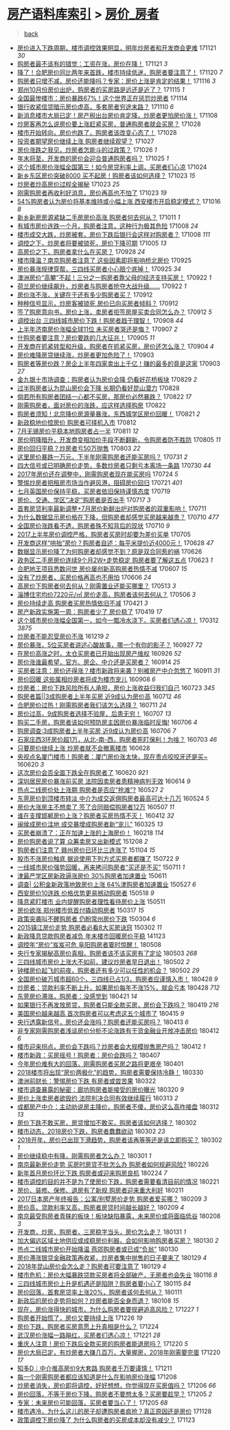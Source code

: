 [房产语料库索引](../../README.md)  > [房价_房者](房价_房者.md)
====
> [back](../README.md)

- [房价进入下跌周期，楼市调控效果明显，明年炒房者和开发商会更难](http://jkwz.applinzi.com/ittc/7038463345429054481.html#%E6%88%BF%E4%BB%B7%E8%BF%9B%E5%85%A5%E4%B8%8B%E8%B7%8C%E5%91%A8%E6%9C%9F%EF%BC%8C%E6%A5%BC%E5%B8%82%E8%B0%83%E6%8E%A7%E6%95%88%E6%9E%9C%E6%98%8E%E6%98%BE%EF%BC%8C%E6%98%8E%E5%B9%B4%E7%82%92%E6%88%BF%E8%80%85%E5%92%8C%E5%BC%80%E5%8F%91%E5%95%86%E4%BC%9A%E6%9B%B4%E9%9A%BE) 171121 *30* 
- [购房者最不该有的错觉：工资在涨，房价在降！](http://jkwz.applinzi.com/ittc/7038478921538995217.html#%E8%B4%AD%E6%88%BF%E8%80%85%E6%9C%80%E4%B8%8D%E8%AF%A5%E6%9C%89%E7%9A%84%E9%94%99%E8%A7%89%EF%BC%9A%E5%B7%A5%E8%B5%84%E5%9C%A8%E6%B6%A8%EF%BC%8C%E6%88%BF%E4%BB%B7%E5%9C%A8%E9%99%8D%EF%BC%81) 171121 *3* 
- [降了！合肥房价同比两年来首跌，楼市持续低迷，购房者要注意了！](http://jkwz.applinzi.com/ittc/7038058950774227985.html#%E9%99%8D%E4%BA%86%EF%BC%81%E5%90%88%E8%82%A5%E6%88%BF%E4%BB%B7%E5%90%8C%E6%AF%94%E4%B8%A4%E5%B9%B4%E6%9D%A5%E9%A6%96%E8%B7%8C%EF%BC%8C%E6%A5%BC%E5%B8%82%E6%8C%81%E7%BB%AD%E4%BD%8E%E8%BF%B7%EF%BC%8C%E8%B4%AD%E6%88%BF%E8%80%85%E8%A6%81%E6%B3%A8%E6%84%8F%E4%BA%86%EF%BC%81) 171120 *7* 
- [购房者只增不减，房价还能降吗？专家：房价上涨是肯定的结果！](http://jkwz.applinzi.com/ittc/7036507805966664720.html#%E8%B4%AD%E6%88%BF%E8%80%85%E5%8F%AA%E5%A2%9E%E4%B8%8D%E5%87%8F%EF%BC%8C%E6%88%BF%E4%BB%B7%E8%BF%98%E8%83%BD%E9%99%8D%E5%90%97%EF%BC%9F%E4%B8%93%E5%AE%B6%EF%BC%9A%E6%88%BF%E4%BB%B7%E4%B8%8A%E6%B6%A8%E6%98%AF%E8%82%AF%E5%AE%9A%E7%9A%84%E7%BB%93%E6%9E%9C%EF%BC%81) 171116 *3* 
- [郑州10月份房价出炉，购房者的买房路是远还是近了？](http://jkwz.applinzi.com/ittc/7036212534053438481.html#%E9%83%91%E5%B7%9E10%E6%9C%88%E4%BB%BD%E6%88%BF%E4%BB%B7%E5%87%BA%E7%82%89%EF%BC%8C%E8%B4%AD%E6%88%BF%E8%80%85%E7%9A%84%E4%B9%B0%E6%88%BF%E8%B7%AF%E6%98%AF%E8%BF%9C%E8%BF%98%E6%98%AF%E8%BF%91%E4%BA%86%EF%BC%9F) 171115 *1* 
- [全国最惨楼市：房价暴跌67%！这个世界正在惩罚炒房者](http://jkwz.applinzi.com/ittc/7035835330220000272.html#%E5%85%A8%E5%9B%BD%E6%9C%80%E6%83%A8%E6%A5%BC%E5%B8%82%EF%BC%9A%E6%88%BF%E4%BB%B7%E6%9A%B4%E8%B7%8C67%25%EF%BC%81%E8%BF%99%E4%B8%AA%E4%B8%96%E7%95%8C%E6%AD%A3%E5%9C%A8%E6%83%A9%E7%BD%9A%E7%82%92%E6%88%BF%E8%80%85) 171114  
- [银行收紧信贷暗示房价虚高，多套房者穷途末路？](http://jkwz.applinzi.com/ittc/7034278004669285393.html#%E9%93%B6%E8%A1%8C%E6%94%B6%E7%B4%A7%E4%BF%A1%E8%B4%B7%E6%9A%97%E7%A4%BA%E6%88%BF%E4%BB%B7%E8%99%9A%E9%AB%98%EF%BC%8C%E5%A4%9A%E5%A5%97%E6%88%BF%E8%80%85%E7%A9%B7%E9%80%94%E6%9C%AB%E8%B7%AF%EF%BC%9F) 171110 *6* 
- [新消息楼市大局已定！房产税出台房价肯定降，炒房者更怕房价涨！](http://jkwz.applinzi.com/ittc/7033511725389841424.html#%E6%96%B0%E6%B6%88%E6%81%AF%E6%A5%BC%E5%B8%82%E5%A4%A7%E5%B1%80%E5%B7%B2%E5%AE%9A%EF%BC%81%E6%88%BF%E4%BA%A7%E7%A8%8E%E5%87%BA%E5%8F%B0%E6%88%BF%E4%BB%B7%E8%82%AF%E5%AE%9A%E9%99%8D%EF%BC%8C%E7%82%92%E6%88%BF%E8%80%85%E6%9B%B4%E6%80%95%E6%88%BF%E4%BB%B7%E6%B6%A8%EF%BC%81) 171108  
- [炒房客再怎么说房价要上涨赶紧买房，普通购房者就会买房？](http://jkwz.applinzi.com/ittc/7029458470816973840.html#%E7%82%92%E6%88%BF%E5%AE%A2%E5%86%8D%E6%80%8E%E4%B9%88%E8%AF%B4%E6%88%BF%E4%BB%B7%E8%A6%81%E4%B8%8A%E6%B6%A8%E8%B5%B6%E7%B4%A7%E4%B9%B0%E6%88%BF%EF%BC%8C%E6%99%AE%E9%80%9A%E8%B4%AD%E6%88%BF%E8%80%85%E5%B0%B1%E4%BC%9A%E4%B9%B0%E6%88%BF%EF%BC%9F) 171028  
- [楼市开始转向，房价也跌了，购房者该改变心态了！](http://jkwz.applinzi.com/ittc/7029429315803022353.html#%E6%A5%BC%E5%B8%82%E5%BC%80%E5%A7%8B%E8%BD%AC%E5%90%91%EF%BC%8C%E6%88%BF%E4%BB%B7%E4%B9%9F%E8%B7%8C%E4%BA%86%EF%BC%8C%E8%B4%AD%E6%88%BF%E8%80%85%E8%AF%A5%E6%94%B9%E5%8F%98%E5%BF%83%E6%80%81%E4%BA%86%EF%BC%81) 171028  
- [投资者期望房价继续上涨 购房者继续观望？](http://jkwz.applinzi.com/ittc/7029048962533819408.html#%E6%8A%95%E8%B5%84%E8%80%85%E6%9C%9F%E6%9C%9B%E6%88%BF%E4%BB%B7%E7%BB%A7%E7%BB%AD%E4%B8%8A%E6%B6%A8+%E8%B4%AD%E6%88%BF%E8%80%85%E7%BB%A7%E7%BB%AD%E8%A7%82%E6%9C%9B%EF%BC%9F) 171027  
- [房价涨跌之我见，炒房者怎能斗的过政策？](http://jkwz.applinzi.com/ittc/7028788084265714704.html#%E6%88%BF%E4%BB%B7%E6%B6%A8%E8%B7%8C%E4%B9%8B%E6%88%91%E8%A7%81%EF%BC%8C%E7%82%92%E6%88%BF%E8%80%85%E6%80%8E%E8%83%BD%E6%96%97%E7%9A%84%E8%BF%87%E6%94%BF%E7%AD%96%EF%BC%9F) 171026 *1* 
- [年末将至，开发商的房价会迎合普通购房者吗？](http://jkwz.applinzi.com/ittc/7028388588000117776.html#%E5%B9%B4%E6%9C%AB%E5%B0%86%E8%87%B3%EF%BC%8C%E5%BC%80%E5%8F%91%E5%95%86%E7%9A%84%E6%88%BF%E4%BB%B7%E4%BC%9A%E8%BF%8E%E5%90%88%E6%99%AE%E9%80%9A%E8%B4%AD%E6%88%BF%E8%80%85%E5%90%97%EF%BC%9F) 171025 *1* 
- [这个城市房价涨幅全国第三！如今房贷利率上调，买房者们心凉](http://jkwz.applinzi.com/ittc/7028065120100549649.html#%E8%BF%99%E4%B8%AA%E5%9F%8E%E5%B8%82%E6%88%BF%E4%BB%B7%E6%B6%A8%E5%B9%85%E5%85%A8%E5%9B%BD%E7%AC%AC%E4%B8%89%EF%BC%81%E5%A6%82%E4%BB%8A%E6%88%BF%E8%B4%B7%E5%88%A9%E7%8E%87%E4%B8%8A%E8%B0%83%EF%BC%8C%E4%B9%B0%E6%88%BF%E8%80%85%E4%BB%AC%E5%BF%83%E5%87%89) 171024  
- [新乡东区房价突破8000 买不起房！购房者该如何选择？](http://jkwz.applinzi.com/ittc/7027651813568939024.html#%E6%96%B0%E4%B9%A1%E4%B8%9C%E5%8C%BA%E6%88%BF%E4%BB%B7%E7%AA%81%E7%A0%B48000+%E4%B9%B0%E4%B8%8D%E8%B5%B7%E6%88%BF%EF%BC%81%E8%B4%AD%E6%88%BF%E8%80%85%E8%AF%A5%E5%A6%82%E4%BD%95%E9%80%89%E6%8B%A9%EF%BC%9F) 171023 *15* 
- [炒房者炒高房价过程全揭秘](http://jkwz.applinzi.com/ittc/7027621292776358929.html#%E7%82%92%E6%88%BF%E8%80%85%E7%82%92%E9%AB%98%E6%88%BF%E4%BB%B7%E8%BF%87%E7%A8%8B%E5%85%A8%E6%8F%AD%E7%A7%98) 171023 *25* 
- [刚需购房者再收利好消息，房价再高也不怕了](http://jkwz.applinzi.com/ittc/7027579128759452688.html#%E5%88%9A%E9%9C%80%E8%B4%AD%E6%88%BF%E8%80%85%E5%86%8D%E6%94%B6%E5%88%A9%E5%A5%BD%E6%B6%88%E6%81%AF%EF%BC%8C%E6%88%BF%E4%BB%B7%E5%86%8D%E9%AB%98%E4%B9%9F%E4%B8%8D%E6%80%95%E4%BA%86) 171023 *19* 
- [54%购房者认为房价将基本维持或小幅上涨 西安楼市开启稳定模式？](http://jkwz.applinzi.com/ittc/7024954268732359697.html#54%25%E8%B4%AD%E6%88%BF%E8%80%85%E8%AE%A4%E4%B8%BA%E6%88%BF%E4%BB%B7%E5%B0%86%E5%9F%BA%E6%9C%AC%E7%BB%B4%E6%8C%81%E6%88%96%E5%B0%8F%E5%B9%85%E4%B8%8A%E6%B6%A8+%E8%A5%BF%E5%AE%89%E6%A5%BC%E5%B8%82%E5%BC%80%E5%90%AF%E7%A8%B3%E5%AE%9A%E6%A8%A1%E5%BC%8F%EF%BC%9F) 171016 *8* 
- [新乡新房房源紧缺二手房房价高涨 购房者何去何从？](http://jkwz.applinzi.com/ittc/7023181097452700689.html#%E6%96%B0%E4%B9%A1%E6%96%B0%E6%88%BF%E6%88%BF%E6%BA%90%E7%B4%A7%E7%BC%BA%E4%BA%8C%E6%89%8B%E6%88%BF%E6%88%BF%E4%BB%B7%E9%AB%98%E6%B6%A8+%E8%B4%AD%E6%88%BF%E8%80%85%E4%BD%95%E5%8E%BB%E4%BD%95%E4%BB%8E%EF%BC%9F) 171011 *1* 
- [有城市房价连跌一个月，购房者注意，这种行为极其危险](http://jkwz.applinzi.com/ittc/7022018923397121040.html#%E6%9C%89%E5%9F%8E%E5%B8%82%E6%88%BF%E4%BB%B7%E8%BF%9E%E8%B7%8C%E4%B8%80%E4%B8%AA%E6%9C%88%EF%BC%8C%E8%B4%AD%E6%88%BF%E8%80%85%E6%B3%A8%E6%84%8F%EF%BC%8C%E8%BF%99%E7%A7%8D%E8%A1%8C%E4%B8%BA%E6%9E%81%E5%85%B6%E5%8D%B1%E9%99%A9) 171008 *24* 
- [楼市成交大跌，炒房被套，房价下跌后银行会这样对购房者？](http://jkwz.applinzi.com/ittc/7022018923359372305.html#%E6%A5%BC%E5%B8%82%E6%88%90%E4%BA%A4%E5%A4%A7%E8%B7%8C%EF%BC%8C%E7%82%92%E6%88%BF%E8%A2%AB%E5%A5%97%EF%BC%8C%E6%88%BF%E4%BB%B7%E4%B8%8B%E8%B7%8C%E5%90%8E%E9%93%B6%E8%A1%8C%E4%BC%9A%E8%BF%99%E6%A0%B7%E5%AF%B9%E8%B4%AD%E6%88%BF%E8%80%85%EF%BC%9F) 171008 *111* 
- [调控之下，炒房者将要被锁死，房价下降可期](http://jkwz.applinzi.com/ittc/7020998494440129552.html#%E8%B0%83%E6%8E%A7%E4%B9%8B%E4%B8%8B%EF%BC%8C%E7%82%92%E6%88%BF%E8%80%85%E5%B0%86%E8%A6%81%E8%A2%AB%E9%94%81%E6%AD%BB%EF%BC%8C%E6%88%BF%E4%BB%B7%E4%B8%8B%E9%99%8D%E5%8F%AF%E6%9C%9F) 171005 *13* 
- [高房价之下，购房者拿什么在买房？](http://jkwz.applinzi.com/ittc/7018359772921988113.html#%E9%AB%98%E6%88%BF%E4%BB%B7%E4%B9%8B%E4%B8%8B%EF%BC%8C%E8%B4%AD%E6%88%BF%E8%80%85%E6%8B%BF%E4%BB%80%E4%B9%88%E5%9C%A8%E4%B9%B0%E6%88%BF%EF%BC%9F) 170928 *24* 
- [楼市降温？南京购房者注意了 这些因素即将影响桥北房价](http://jkwz.applinzi.com/ittc/7017303699217712144.html#%E6%A5%BC%E5%B8%82%E9%99%8D%E6%B8%A9%EF%BC%9F%E5%8D%97%E4%BA%AC%E8%B4%AD%E6%88%BF%E8%80%85%E6%B3%A8%E6%84%8F%E4%BA%86+%E8%BF%99%E4%BA%9B%E5%9B%A0%E7%B4%A0%E5%8D%B3%E5%B0%86%E5%BD%B1%E5%93%8D%E6%A1%A5%E5%8C%97%E6%88%BF%E4%BB%B7) 170925  
- [房价暴涨规律穿帮，三四线买房者小心赔个底掉！](http://jkwz.applinzi.com/ittc/7017161599184536592.html#%E6%88%BF%E4%BB%B7%E6%9A%B4%E6%B6%A8%E8%A7%84%E5%BE%8B%E7%A9%BF%E5%B8%AE%EF%BC%8C%E4%B8%89%E5%9B%9B%E7%BA%BF%E4%B9%B0%E6%88%BF%E8%80%85%E5%B0%8F%E5%BF%83%E8%B5%94%E4%B8%AA%E5%BA%95%E6%8E%89%EF%BC%81) 170925 *34* 
- [澳洲房价“高攀”不起！三分之一购房者靠父母的经济支持买房！](http://jkwz.applinzi.com/ittc/7016133330297422865.html#%E6%BE%B3%E6%B4%B2%E6%88%BF%E4%BB%B7%E2%80%9C%E9%AB%98%E6%94%80%E2%80%9D%E4%B8%8D%E8%B5%B7%EF%BC%81%E4%B8%89%E5%88%86%E4%B9%8B%E4%B8%80%E8%B4%AD%E6%88%BF%E8%80%85%E9%9D%A0%E7%88%B6%E6%AF%8D%E7%9A%84%E7%BB%8F%E6%B5%8E%E6%94%AF%E6%8C%81%E4%B9%B0%E6%88%BF%EF%BC%81) 170922 *1* 
- [荷兰房价继续飙升，炒房者与购房者抢夺大战升级……](http://jkwz.applinzi.com/ittc/7016077122840560656.html#%E8%8D%B7%E5%85%B0%E6%88%BF%E4%BB%B7%E7%BB%A7%E7%BB%AD%E9%A3%99%E5%8D%87%EF%BC%8C%E7%82%92%E6%88%BF%E8%80%85%E4%B8%8E%E8%B4%AD%E6%88%BF%E8%80%85%E6%8A%A2%E5%A4%BA%E5%A4%A7%E6%88%98%E5%8D%87%E7%BA%A7%E2%80%A6%E2%80%A6) 170922 *1* 
- [房价涨不涨，关键在于还有多少购房者买？](http://jkwz.applinzi.com/ittc/7012571723105583888.html#%E6%88%BF%E4%BB%B7%E6%B6%A8%E4%B8%8D%E6%B6%A8%EF%BC%8C%E5%85%B3%E9%94%AE%E5%9C%A8%E4%BA%8E%E8%BF%98%E6%9C%89%E5%A4%9A%E5%B0%91%E8%B4%AD%E6%88%BF%E8%80%85%E4%B9%B0%EF%BC%9F) 170912  
- [种种信号显示，炒房客被锁死 房价已向买房者倾斜？](http://jkwz.applinzi.com/ittc/7012441236978533136.html#%E7%A7%8D%E7%A7%8D%E4%BF%A1%E5%8F%B7%E6%98%BE%E7%A4%BA%EF%BC%8C%E7%82%92%E6%88%BF%E5%AE%A2%E8%A2%AB%E9%94%81%E6%AD%BB+%E6%88%BF%E4%BB%B7%E5%B7%B2%E5%90%91%E4%B9%B0%E6%88%BF%E8%80%85%E5%80%BE%E6%96%9C%EF%BC%9F) 170912  
- [签了购房意向书，房价上涨，卖房者拒签房屋买卖合同怎么办？](http://jkwz.applinzi.com/ittc/7011988544128812049.html#%E7%AD%BE%E4%BA%86%E8%B4%AD%E6%88%BF%E6%84%8F%E5%90%91%E4%B9%A6%EF%BC%8C%E6%88%BF%E4%BB%B7%E4%B8%8A%E6%B6%A8%EF%BC%8C%E5%8D%96%E6%88%BF%E8%80%85%E6%8B%92%E7%AD%BE%E6%88%BF%E5%B1%8B%E4%B9%B0%E5%8D%96%E5%90%88%E5%90%8C%E6%80%8E%E4%B9%88%E5%8A%9E%EF%BC%9F) 170912 *5* 
- [调控出台 三四线城市房价下跌！购房者趋于理智！](http://jkwz.applinzi.com/ittc/7010942238388126736.html#%E8%B0%83%E6%8E%A7%E5%87%BA%E5%8F%B0+%E4%B8%89%E5%9B%9B%E7%BA%BF%E5%9F%8E%E5%B8%82%E6%88%BF%E4%BB%B7%E4%B8%8B%E8%B7%8C%EF%BC%81%E8%B4%AD%E6%88%BF%E8%80%85%E8%B6%8B%E4%BA%8E%E7%90%86%E6%99%BA%EF%BC%81) 170908 *44* 
- [上半年济南房价涨幅全球11位 未买房者哭还是悔？](http://jkwz.applinzi.com/ittc/7010608887953359889.html#%E4%B8%8A%E5%8D%8A%E5%B9%B4%E6%B5%8E%E5%8D%97%E6%88%BF%E4%BB%B7%E6%B6%A8%E5%B9%85%E5%85%A8%E7%90%8311%E4%BD%8D+%E6%9C%AA%E4%B9%B0%E6%88%BF%E8%80%85%E5%93%AD%E8%BF%98%E6%98%AF%E6%82%94%EF%BC%9F) 170907 *2* 
- [什购房者要注意？房价要跌的几大征兆！](http://jkwz.applinzi.com/ittc/7009831349287126033.html#%E4%BB%80%E8%B4%AD%E6%88%BF%E8%80%85%E8%A6%81%E6%B3%A8%E6%84%8F%EF%BC%9F%E6%88%BF%E4%BB%B7%E8%A6%81%E8%B7%8C%E7%9A%84%E5%87%A0%E5%A4%A7%E5%BE%81%E5%85%86%EF%BC%81) 170905 *11* 
- [开发商在抓紧转型和升级，购房者在抓紧买房，房价还怎么涨？](http://jkwz.applinzi.com/ittc/7009595699812107281.html#%E5%BC%80%E5%8F%91%E5%95%86%E5%9C%A8%E6%8A%93%E7%B4%A7%E8%BD%AC%E5%9E%8B%E5%92%8C%E5%8D%87%E7%BA%A7%EF%BC%8C%E8%B4%AD%E6%88%BF%E8%80%85%E5%9C%A8%E6%8A%93%E7%B4%A7%E4%B9%B0%E6%88%BF%EF%BC%8C%E6%88%BF%E4%BB%B7%E8%BF%98%E6%80%8E%E4%B9%88%E6%B6%A8%EF%BC%9F) 170904 *4* 
- [房价难降房贷继续涨，炒房者更加危险了！](http://jkwz.applinzi.com/ittc/7009149736874148880.html#%E6%88%BF%E4%BB%B7%E9%9A%BE%E9%99%8D%E6%88%BF%E8%B4%B7%E7%BB%A7%E7%BB%AD%E6%B6%A8%EF%BC%8C%E7%82%92%E6%88%BF%E8%80%85%E6%9B%B4%E5%8A%A0%E5%8D%B1%E9%99%A9%E4%BA%86%EF%BC%81) 170903  
- [购房者等房价跌？房企上半年四家卖出上千亿！赚的最多的竟是这家](http://jkwz.applinzi.com/ittc/7009017533448061968.html#%E8%B4%AD%E6%88%BF%E8%80%85%E7%AD%89%E6%88%BF%E4%BB%B7%E8%B7%8C%EF%BC%9F%E6%88%BF%E4%BC%81%E4%B8%8A%E5%8D%8A%E5%B9%B4%E5%9B%9B%E5%AE%B6%E5%8D%96%E5%87%BA%E4%B8%8A%E5%8D%83%E4%BA%BF%EF%BC%81%E8%B5%9A%E7%9A%84%E6%9C%80%E5%A4%9A%E7%9A%84%E7%AB%9F%E6%98%AF%E8%BF%99%E5%AE%B6) 170903 *27* 
- [金九银十市场调查：购房者认为房价会降 仍看好花桥板块](http://jkwz.applinzi.com/ittc/7007191130725418000.html#%E9%87%91%E4%B9%9D%E9%93%B6%E5%8D%81%E5%B8%82%E5%9C%BA%E8%B0%83%E6%9F%A5%EF%BC%9A%E8%B4%AD%E6%88%BF%E8%80%85%E8%AE%A4%E4%B8%BA%E6%88%BF%E4%BB%B7%E4%BC%9A%E9%99%8D+%E4%BB%8D%E7%9C%8B%E5%A5%BD%E8%8A%B1%E6%A1%A5%E6%9D%BF%E5%9D%97) 170829 *2* 
- [过半购房者认为昆山房价会下降 长期仍看好昆山潜力](http://jkwz.applinzi.com/ittc/7006999381621081105.html#%E8%BF%87%E5%8D%8A%E8%B4%AD%E6%88%BF%E8%80%85%E8%AE%A4%E4%B8%BA%E6%98%86%E5%B1%B1%E6%88%BF%E4%BB%B7%E4%BC%9A%E4%B8%8B%E9%99%8D+%E9%95%BF%E6%9C%9F%E4%BB%8D%E7%9C%8B%E5%A5%BD%E6%98%86%E5%B1%B1%E6%BD%9C%E5%8A%9B) 170828  
- [倘若所有购房者团结一心都不买房，那房价必然暴跌？](http://jkwz.applinzi.com/ittc/7004742903447159825.html#%E5%80%98%E8%8B%A5%E6%89%80%E6%9C%89%E8%B4%AD%E6%88%BF%E8%80%85%E5%9B%A2%E7%BB%93%E4%B8%80%E5%BF%83%E9%83%BD%E4%B8%8D%E4%B9%B0%E6%88%BF%EF%BC%8C%E9%82%A3%E6%88%BF%E4%BB%B7%E5%BF%85%E7%84%B6%E6%9A%B4%E8%B7%8C%EF%BC%9F) 170822 *17* 
- [刚需购房者，面对房价的涨跌，应这样选择购房](http://jkwz.applinzi.com/ittc/7004689900132369424.html#%E5%88%9A%E9%9C%80%E8%B4%AD%E6%88%BF%E8%80%85%EF%BC%8C%E9%9D%A2%E5%AF%B9%E6%88%BF%E4%BB%B7%E7%9A%84%E6%B6%A8%E8%B7%8C%EF%BC%8C%E5%BA%94%E8%BF%99%E6%A0%B7%E9%80%89%E6%8B%A9%E8%B4%AD%E6%88%BF) 170822  
- [购房者须知！北京降价房源量暴涨，东西城学区房价回暖！](http://jkwz.applinzi.com/ittc/7004369743421899792.html#%E8%B4%AD%E6%88%BF%E8%80%85%E9%A1%BB%E7%9F%A5%EF%BC%81%E5%8C%97%E4%BA%AC%E9%99%8D%E4%BB%B7%E6%88%BF%E6%BA%90%E9%87%8F%E6%9A%B4%E6%B6%A8%EF%BC%8C%E4%B8%9C%E8%A5%BF%E5%9F%8E%E5%AD%A6%E5%8C%BA%E6%88%BF%E4%BB%B7%E5%9B%9E%E6%9A%96%EF%BC%81) 170821 *2* 
- [新政稳地价控房价 购房者可择机入市](http://jkwz.applinzi.com/ittc/7000890399349277713.html#%E6%96%B0%E6%94%BF%E7%A8%B3%E5%9C%B0%E4%BB%B7%E6%8E%A7%E6%88%BF%E4%BB%B7+%E8%B4%AD%E6%88%BF%E8%80%85%E5%8F%AF%E6%8B%A9%E6%9C%BA%E5%85%A5%E5%B8%82) 170812  
- [7月无锡房价平稳本地购房者占一半](http://jkwz.applinzi.com/ittc/7000491312472917008.html#7%E6%9C%88%E6%97%A0%E9%94%A1%E6%88%BF%E4%BB%B7%E5%B9%B3%E7%A8%B3%E6%9C%AC%E5%9C%B0%E8%B4%AD%E6%88%BF%E8%80%85%E5%8D%A0%E4%B8%80%E5%8D%8A) 170811 *12* 
- [房价明降暗升，开发商变相加价手段不断翻新，令购房者防不胜防](http://jkwz.applinzi.com/ittc/6998244626082038801.html#%E6%88%BF%E4%BB%B7%E6%98%8E%E9%99%8D%E6%9A%97%E5%8D%87%EF%BC%8C%E5%BC%80%E5%8F%91%E5%95%86%E5%8F%98%E7%9B%B8%E5%8A%A0%E4%BB%B7%E6%89%8B%E6%AE%B5%E4%B8%8D%E6%96%AD%E7%BF%BB%E6%96%B0%EF%BC%8C%E4%BB%A4%E8%B4%AD%E6%88%BF%E8%80%85%E9%98%B2%E4%B8%8D%E8%83%9C%E9%98%B2) 170805 *11* 
- [房价回归平稳？炒房者亏50万抛售](http://jkwz.applinzi.com/ittc/6997538108332311568.html#%E6%88%BF%E4%BB%B7%E5%9B%9E%E5%BD%92%E5%B9%B3%E7%A8%B3%EF%BC%9F%E7%82%92%E6%88%BF%E8%80%85%E4%BA%8F50%E4%B8%87%E6%8A%9B%E5%94%AE) 170803 *22* 
- [这里房价暴跌一万元，下半年刚需购房者还能买房吗？](http://jkwz.applinzi.com/ittc/6996558089317516304.html#%E8%BF%99%E9%87%8C%E6%88%BF%E4%BB%B7%E6%9A%B4%E8%B7%8C%E4%B8%80%E4%B8%87%E5%85%83%EF%BC%8C%E4%B8%8B%E5%8D%8A%E5%B9%B4%E5%88%9A%E9%9C%80%E8%B4%AD%E6%88%BF%E8%80%85%E8%BF%98%E8%83%BD%E4%B9%B0%E6%88%BF%E5%90%97%EF%BC%9F) 170731 *2* 
- [四大信号或已明确房价走势，多数炒房者只剩亏本离场一条路](http://jkwz.applinzi.com/ittc/6995933217470022673.html#%E5%9B%9B%E5%A4%A7%E4%BF%A1%E5%8F%B7%E6%88%96%E5%B7%B2%E6%98%8E%E7%A1%AE%E6%88%BF%E4%BB%B7%E8%B5%B0%E5%8A%BF%EF%BC%8C%E5%A4%9A%E6%95%B0%E7%82%92%E6%88%BF%E8%80%85%E5%8F%AA%E5%89%A9%E4%BA%8F%E6%9C%AC%E7%A6%BB%E5%9C%BA%E4%B8%80%E6%9D%A1%E8%B7%AF) 170730 *44* 
- [2017年房价还在调整中，刚需购房者现在能买房吗](http://jkwz.applinzi.com/ittc/6993880581388370961.html#2017%E5%B9%B4%E6%88%BF%E4%BB%B7%E8%BF%98%E5%9C%A8%E8%B0%83%E6%95%B4%E4%B8%AD%EF%BC%8C%E5%88%9A%E9%9C%80%E8%B4%AD%E6%88%BF%E8%80%85%E7%8E%B0%E5%9C%A8%E8%83%BD%E4%B9%B0%E6%88%BF%E5%90%97) 170724 *5* 
- [警惕炒房者把租房市场当作避风港，阻碍房价回归](http://jkwz.applinzi.com/ittc/6992715525527176209.html#%E8%AD%A6%E6%83%95%E7%82%92%E6%88%BF%E8%80%85%E6%8A%8A%E7%A7%9F%E6%88%BF%E5%B8%82%E5%9C%BA%E5%BD%93%E4%BD%9C%E9%81%BF%E9%A3%8E%E6%B8%AF%EF%BC%8C%E9%98%BB%E7%A2%8D%E6%88%BF%E4%BB%B7%E5%9B%9E%E5%BD%92) 170721 *401* 
- [七月英国房价保持平稳，买房者依旧保持谨慎态度](http://jkwz.applinzi.com/ittc/6991974811671462929.html#%E4%B8%83%E6%9C%88%E8%8B%B1%E5%9B%BD%E6%88%BF%E4%BB%B7%E4%BF%9D%E6%8C%81%E5%B9%B3%E7%A8%B3%EF%BC%8C%E4%B9%B0%E6%88%BF%E8%80%85%E4%BE%9D%E6%97%A7%E4%BF%9D%E6%8C%81%E8%B0%A8%E6%85%8E%E6%80%81%E5%BA%A6) 170719  
- [房价、交通、学区“决定”购房者是否出手](http://jkwz.applinzi.com/ittc/6991130179312026641.html#%E6%88%BF%E4%BB%B7%E3%80%81%E4%BA%A4%E9%80%9A%E3%80%81%E5%AD%A6%E5%8C%BA%E2%80%9C%E5%86%B3%E5%AE%9A%E2%80%9D%E8%B4%AD%E6%88%BF%E8%80%85%E6%98%AF%E5%90%A6%E5%87%BA%E6%89%8B) 170717 *3* 
- [首套房贷利率最新调整+7月房价新鲜出炉对购房者的双重影响！](http://jkwz.applinzi.com/ittc/6988986451663258628.html#%E9%A6%96%E5%A5%97%E6%88%BF%E8%B4%B7%E5%88%A9%E7%8E%87%E6%9C%80%E6%96%B0%E8%B0%83%E6%95%B4%2B7%E6%9C%88%E6%88%BF%E4%BB%B7%E6%96%B0%E9%B2%9C%E5%87%BA%E7%82%89%E5%AF%B9%E8%B4%AD%E6%88%BF%E8%80%85%E7%9A%84%E5%8F%8C%E9%87%8D%E5%BD%B1%E5%93%8D%EF%BC%81) 170711  
- [为什么数据显示房价格在下降，但购房者却感觉买房越来越贵？](http://jkwz.applinzi.com/ittc/6988766936950113284.html#%E4%B8%BA%E4%BB%80%E4%B9%88%E6%95%B0%E6%8D%AE%E6%98%BE%E7%A4%BA%E6%88%BF%E4%BB%B7%E6%A0%BC%E5%9C%A8%E4%B8%8B%E9%99%8D%EF%BC%8C%E4%BD%86%E8%B4%AD%E6%88%BF%E8%80%85%E5%8D%B4%E6%84%9F%E8%A7%89%E4%B9%B0%E6%88%BF%E8%B6%8A%E6%9D%A5%E8%B6%8A%E8%B4%B5%EF%BC%9F) 170710 *477* 
- [全国房价涨跌看不透，购房者殊不知背后的现状](http://jkwz.applinzi.com/ittc/6988694973669966852.html#%E5%85%A8%E5%9B%BD%E6%88%BF%E4%BB%B7%E6%B6%A8%E8%B7%8C%E7%9C%8B%E4%B8%8D%E9%80%8F%EF%BC%8C%E8%B4%AD%E6%88%BF%E8%80%85%E6%AE%8A%E4%B8%8D%E7%9F%A5%E8%83%8C%E5%90%8E%E7%9A%84%E7%8E%B0%E7%8A%B6) 170710 *9* 
- [2017上半年房价调控严格，购房者买房时却要为差价买单](http://jkwz.applinzi.com/ittc/6986811503939175428.html#2017%E4%B8%8A%E5%8D%8A%E5%B9%B4%E6%88%BF%E4%BB%B7%E8%B0%83%E6%8E%A7%E4%B8%A5%E6%A0%BC%EF%BC%8C%E8%B4%AD%E6%88%BF%E8%80%85%E4%B9%B0%E6%88%BF%E6%97%B6%E5%8D%B4%E8%A6%81%E4%B8%BA%E5%B7%AE%E4%BB%B7%E4%B9%B0%E5%8D%95) 170705  
- [开发商这样“哄抬”房价？购房者自述：每平米提价近4000元！](http://jkwz.applinzi.com/ittc/6984160761214403589.html#%E5%BC%80%E5%8F%91%E5%95%86%E8%BF%99%E6%A0%B7%E2%80%9C%E5%93%84%E6%8A%AC%E2%80%9D%E6%88%BF%E4%BB%B7%EF%BC%9F%E8%B4%AD%E6%88%BF%E8%80%85%E8%87%AA%E8%BF%B0%EF%BC%9A%E6%AF%8F%E5%B9%B3%E7%B1%B3%E6%8F%90%E4%BB%B7%E8%BF%914000%E5%85%83%EF%BC%81) 170628 *47* 
- [数据显示房价降了为何购房者却感觉不到？原是双合同惹的祸](http://jkwz.applinzi.com/ittc/6983473029831984132.html#%E6%95%B0%E6%8D%AE%E6%98%BE%E7%A4%BA%E6%88%BF%E4%BB%B7%E9%99%8D%E4%BA%86%E4%B8%BA%E4%BD%95%E8%B4%AD%E6%88%BF%E8%80%85%E5%8D%B4%E6%84%9F%E8%A7%89%E4%B8%8D%E5%88%B0%EF%BC%9F%E5%8E%9F%E6%98%AF%E5%8F%8C%E5%90%88%E5%90%8C%E6%83%B9%E7%9A%84%E7%A5%B8) 170626  
- [政务区二手房房价连续9个月2W+走势稳定 购房者要了解这五点](http://jkwz.applinzi.com/ittc/6982399557580096516.html#%E6%94%BF%E5%8A%A1%E5%8C%BA%E4%BA%8C%E6%89%8B%E6%88%BF%E6%88%BF%E4%BB%B7%E8%BF%9E%E7%BB%AD9%E4%B8%AA%E6%9C%882W%2B%E8%B5%B0%E5%8A%BF%E7%A8%B3%E5%AE%9A+%E8%B4%AD%E6%88%BF%E8%80%85%E8%A6%81%E4%BA%86%E8%A7%A3%E8%BF%99%E4%BA%94%E7%82%B9) 170623 *1* 
- [合肥地王项目悉数问世 房价屡创新高购房者热情不减](http://jkwz.applinzi.com/ittc/6976338147838264324.html#%E5%90%88%E8%82%A5%E5%9C%B0%E7%8E%8B%E9%A1%B9%E7%9B%AE%E6%82%89%E6%95%B0%E9%97%AE%E4%B8%96+%E6%88%BF%E4%BB%B7%E5%B1%A1%E5%88%9B%E6%96%B0%E9%AB%98%E8%B4%AD%E6%88%BF%E8%80%85%E7%83%AD%E6%83%85%E4%B8%8D%E5%87%8F) 170607 *15* 
- [没有了炒房者，买房价格再高也不用怕](http://jkwz.applinzi.com/ittc/6976049740046140420.html#%E6%B2%A1%E6%9C%89%E4%BA%86%E7%82%92%E6%88%BF%E8%80%85%EF%BC%8C%E4%B9%B0%E6%88%BF%E4%BB%B7%E6%A0%BC%E5%86%8D%E9%AB%98%E4%B9%9F%E4%B8%8D%E7%94%A8%E6%80%95) 170606 *24* 
- [高房价下购房者何去何从？刚需置业还能买哪里？](http://jkwz.applinzi.com/ittc/6967046868637844484.html#%E9%AB%98%E6%88%BF%E4%BB%B7%E4%B8%8B%E8%B4%AD%E6%88%BF%E8%80%85%E4%BD%95%E5%8E%BB%E4%BD%95%E4%BB%8E%EF%BC%9F%E5%88%9A%E9%9C%80%E7%BD%AE%E4%B8%9A%E8%BF%98%E8%83%BD%E4%B9%B0%E5%93%AA%E9%87%8C%EF%BC%9F) 170513 *3* 
- [淄博住宅均价7220元/㎡ 房价走高，购房者该何去何从？](http://jkwz.applinzi.com/ittc/6964598391865607172.html#%E6%B7%84%E5%8D%9A%E4%BD%8F%E5%AE%85%E5%9D%87%E4%BB%B77220%E5%85%83%2F%E3%8E%A1+%E6%88%BF%E4%BB%B7%E8%B5%B0%E9%AB%98%EF%BC%8C%E8%B4%AD%E6%88%BF%E8%80%85%E8%AF%A5%E4%BD%95%E5%8E%BB%E4%BD%95%E4%BB%8E%EF%BC%9F) 170506 *3* 
- [房价持续走高 购房者买房热情依旧不减](http://jkwz.applinzi.com/ittc/6959026018835760133.html#%E6%88%BF%E4%BB%B7%E6%8C%81%E7%BB%AD%E8%B5%B0%E9%AB%98+%E8%B4%AD%E6%88%BF%E8%80%85%E4%B9%B0%E6%88%BF%E7%83%AD%E6%83%85%E4%BE%9D%E6%97%A7%E4%B8%8D%E5%87%8F) 170421 *3* 
- [房产新政实施第一周：购房者少了 房价稳了](http://jkwz.applinzi.com/ittc/6958335838160159749.html#%E6%88%BF%E4%BA%A7%E6%96%B0%E6%94%BF%E5%AE%9E%E6%96%BD%E7%AC%AC%E4%B8%80%E5%91%A8%EF%BC%9A%E8%B4%AD%E6%88%BF%E8%80%85%E5%B0%91%E4%BA%86+%E6%88%BF%E4%BB%B7%E7%A8%B3%E4%BA%86) 170419 *17* 
- [这个城市房价涨幅全国第一，如今一瓢冷水浇下，买房者们透心凉！](http://jkwz.applinzi.com/ittc/6944254745580667909.html#%E8%BF%99%E4%B8%AA%E5%9F%8E%E5%B8%82%E6%88%BF%E4%BB%B7%E6%B6%A8%E5%B9%85%E5%85%A8%E5%9B%BD%E7%AC%AC%E4%B8%80%EF%BC%8C%E5%A6%82%E4%BB%8A%E4%B8%80%E7%93%A2%E5%86%B7%E6%B0%B4%E6%B5%87%E4%B8%8B%EF%BC%8C%E4%B9%B0%E6%88%BF%E8%80%85%E4%BB%AC%E9%80%8F%E5%BF%83%E5%87%89%EF%BC%81) 170312 *3875* 
- [炒房者不能忍受房价不涨](http://jkwz.applinzi.com/ittc/6913132365307446276.html#%E7%82%92%E6%88%BF%E8%80%85%E4%B8%8D%E8%83%BD%E5%BF%8D%E5%8F%97%E6%88%BF%E4%BB%B7%E4%B8%8D%E6%B6%A8) 161219 *2* 
- [房价暴涨，5位买房者讲述心酸故事，哪一个有你的影子？](http://jkwz.applinzi.com/ittc/6882659922281497604.html#%E6%88%BF%E4%BB%B7%E6%9A%B4%E6%B6%A8%EF%BC%8C5%E4%BD%8D%E4%B9%B0%E6%88%BF%E8%80%85%E8%AE%B2%E8%BF%B0%E5%BF%83%E9%85%B8%E6%95%85%E4%BA%8B%EF%BC%8C%E5%93%AA%E4%B8%80%E4%B8%AA%E6%9C%89%E4%BD%A0%E7%9A%84%E5%BD%B1%E5%AD%90%EF%BC%9F) 160927 *72* 
- [在房价高涨之时，太仓买房者已开始出现房产维权](http://jkwz.applinzi.com/ittc/6882294461136110597.html#%E5%9C%A8%E6%88%BF%E4%BB%B7%E9%AB%98%E6%B6%A8%E4%B9%8B%E6%97%B6%EF%BC%8C%E5%A4%AA%E4%BB%93%E4%B9%B0%E6%88%BF%E8%80%85%E5%B7%B2%E5%BC%80%E5%A7%8B%E5%87%BA%E7%8E%B0%E6%88%BF%E4%BA%A7%E7%BB%B4%E6%9D%83) 160926 *52* 
- [房价涨谁最希望，官方、房企、中介还是买房者？](http://jkwz.applinzi.com/ittc/6877683946233529349.html#%E6%88%BF%E4%BB%B7%E6%B6%A8%E8%B0%81%E6%9C%80%E5%B8%8C%E6%9C%9B%EF%BC%8C%E5%AE%98%E6%96%B9%E3%80%81%E6%88%BF%E4%BC%81%E3%80%81%E4%B8%AD%E4%BB%8B%E8%BF%98%E6%98%AF%E4%B9%B0%E6%88%BF%E8%80%85%EF%BC%9F) 160914 *25* 
- [买房者注意：房价还得涨？楼市新政将来袭？别被房产中介忽悠了](http://jkwz.applinzi.com/ittc/6876617393350116356.html#%E4%B9%B0%E6%88%BF%E8%80%85%E6%B3%A8%E6%84%8F%EF%BC%9A%E6%88%BF%E4%BB%B7%E8%BF%98%E5%BE%97%E6%B6%A8%EF%BC%9F%E6%A5%BC%E5%B8%82%E6%96%B0%E6%94%BF%E5%B0%86%E6%9D%A5%E8%A2%AD%EF%BC%9F%E5%88%AB%E8%A2%AB%E6%88%BF%E4%BA%A7%E4%B8%AD%E4%BB%8B%E5%BF%BD%E6%82%A0%E4%BA%86) 160911 *31* 
- [房价回暖 这些属相炒房者将成为楼市宠儿](http://jkwz.applinzi.com/ittc/6875401589807907844.html#%E6%88%BF%E4%BB%B7%E5%9B%9E%E6%9A%96+%E8%BF%99%E4%BA%9B%E5%B1%9E%E7%9B%B8%E7%82%92%E6%88%BF%E8%80%85%E5%B0%86%E6%88%90%E4%B8%BA%E6%A5%BC%E5%B8%82%E5%AE%A0%E5%84%BF) 160908 *6* 
- [炒房者：房价下跌风险所有人承担，房价上涨收益归我们自己](http://jkwz.applinzi.com/ittc/6858097990476235781.html#%E7%82%92%E6%88%BF%E8%80%85%EF%BC%9A%E6%88%BF%E4%BB%B7%E4%B8%8B%E8%B7%8C%E9%A3%8E%E9%99%A9%E6%89%80%E6%9C%89%E4%BA%BA%E6%89%BF%E6%8B%85%EF%BC%8C%E6%88%BF%E4%BB%B7%E4%B8%8A%E6%B6%A8%E6%94%B6%E7%9B%8A%E5%BD%92%E6%88%91%E4%BB%AC%E8%87%AA%E5%B7%B1) 160723 *345* 
- [购房者篇||3成购房者上半年买房 近9成认为房价高](http://jkwz.applinzi.com/ittc/6853921755311375364.html#%E8%B4%AD%E6%88%BF%E8%80%85%E7%AF%87%7C%7C3%E6%88%90%E8%B4%AD%E6%88%BF%E8%80%85%E4%B8%8A%E5%8D%8A%E5%B9%B4%E4%B9%B0%E6%88%BF+%E8%BF%919%E6%88%90%E8%AE%A4%E4%B8%BA%E6%88%BF%E4%BB%B7%E9%AB%98) 160712 *46* 
- [合肥房价过热！刚需购房者我们该怎么选择？](http://jkwz.applinzi.com/ittc/6852832834527691781.html#%E5%90%88%E8%82%A5%E6%88%BF%E4%BB%B7%E8%BF%87%E7%83%AD%EF%BC%81%E5%88%9A%E9%9C%80%E8%B4%AD%E6%88%BF%E8%80%85%E6%88%91%E4%BB%AC%E8%AF%A5%E6%80%8E%E4%B9%88%E9%80%89%E6%8B%A9%EF%BC%9F) 160711 *24* 
- [房价过高，9成购房者选择不验屋，后患无穷！](http://jkwz.applinzi.com/ittc/6852031526598083589.html#%E6%88%BF%E4%BB%B7%E8%BF%87%E9%AB%98%EF%BC%8C9%E6%88%90%E8%B4%AD%E6%88%BF%E8%80%85%E9%80%89%E6%8B%A9%E4%B8%8D%E9%AA%8C%E5%B1%8B%EF%BC%8C%E5%90%8E%E6%82%A3%E6%97%A0%E7%A9%B7%EF%BC%81) 160707 *13* 
- [购买二手房，购房者该如何预防房主因房价暴涨临时反悔!](http://jkwz.applinzi.com/ittc/6851791421367124997.html#%E8%B4%AD%E4%B9%B0%E4%BA%8C%E6%89%8B%E6%88%BF%EF%BC%8C%E8%B4%AD%E6%88%BF%E8%80%85%E8%AF%A5%E5%A6%82%E4%BD%95%E9%A2%84%E9%98%B2%E6%88%BF%E4%B8%BB%E5%9B%A0%E6%88%BF%E4%BB%B7%E6%9A%B4%E6%B6%A8%E4%B8%B4%E6%97%B6%E5%8F%8D%E6%82%94%21) 160706 *4* 
- [购房调查:3成购房者上半年买房 近9成认为房价高](http://jkwz.applinzi.com/ittc/6851695229484401669.html#%E8%B4%AD%E6%88%BF%E8%B0%83%E6%9F%A5%3A3%E6%88%90%E8%B4%AD%E6%88%BF%E8%80%85%E4%B8%8A%E5%8D%8A%E5%B9%B4%E4%B9%B0%E6%88%BF+%E8%BF%919%E6%88%90%E8%AE%A4%E4%B8%BA%E6%88%BF%E4%BB%B7%E9%AB%98) 160706 *7* 
- [石家庄西3环房价超1万，从北-南-西，购房者死盯保利！为啥？](http://jkwz.applinzi.com/ittc/6850659831291315205.html#%E7%9F%B3%E5%AE%B6%E5%BA%84%E8%A5%BF3%E7%8E%AF%E6%88%BF%E4%BB%B7%E8%B6%851%E4%B8%87%EF%BC%8C%E4%BB%8E%E5%8C%97-%E5%8D%97-%E8%A5%BF%EF%BC%8C%E8%B4%AD%E6%88%BF%E8%80%85%E6%AD%BB%E7%9B%AF%E4%BF%9D%E5%88%A9%EF%BC%81%E4%B8%BA%E5%95%A5%EF%BC%9F) 160703 *46* 
- [只要房价继续上涨 炒房者就不会撤离楼市](http://jkwz.applinzi.com/ittc/6848568845182436356.html#%E5%8F%AA%E8%A6%81%E6%88%BF%E4%BB%B7%E7%BB%A7%E7%BB%AD%E4%B8%8A%E6%B6%A8+%E7%82%92%E6%88%BF%E8%80%85%E5%B0%B1%E4%B8%8D%E4%BC%9A%E6%92%A4%E7%A6%BB%E6%A5%BC%E5%B8%82) 160628  
- [央视点名厦门楼市！购房者：厦门房价涨太快，现在贵点咬咬牙还是买~](http://jkwz.applinzi.com/ittc/6845742963103368197.html#%E5%A4%AE%E8%A7%86%E7%82%B9%E5%90%8D%E5%8E%A6%E9%97%A8%E6%A5%BC%E5%B8%82%EF%BC%81%E8%B4%AD%E6%88%BF%E8%80%85%EF%BC%9A%E5%8E%A6%E9%97%A8%E6%88%BF%E4%BB%B7%E6%B6%A8%E5%A4%AA%E5%BF%AB%EF%BC%8C%E7%8E%B0%E5%9C%A8%E8%B4%B5%E7%82%B9%E5%92%AC%E5%92%AC%E7%89%99%E8%BF%98%E6%98%AF%E4%B9%B0%7E) 160620 *3* 
- [这次房价会否全面下跌全在购房者了](http://jkwz.applinzi.com/ittc/6845734619089208324.html#%E8%BF%99%E6%AC%A1%E6%88%BF%E4%BB%B7%E4%BC%9A%E5%90%A6%E5%85%A8%E9%9D%A2%E4%B8%8B%E8%B7%8C%E5%85%A8%E5%9C%A8%E8%B4%AD%E6%88%BF%E8%80%85%E4%BA%86) 160620 *921* 
- [深圳居民房价暴涨前买房 法院因卖房者患精神病判无效](http://jkwz.applinzi.com/ittc/6843671217101603845.html#%E6%B7%B1%E5%9C%B3%E5%B1%85%E6%B0%91%E6%88%BF%E4%BB%B7%E6%9A%B4%E6%B6%A8%E5%89%8D%E4%B9%B0%E6%88%BF+%E6%B3%95%E9%99%A2%E5%9B%A0%E5%8D%96%E6%88%BF%E8%80%85%E6%82%A3%E7%B2%BE%E7%A5%9E%E7%97%85%E5%88%A4%E6%97%A0%E6%95%88) 160614 *9* 
- [热点二线房价处上涨期 购房者是否应&quot;抢滩&quot;?](http://jkwz.applinzi.com/ittc/6836841469398483972.html#%E7%83%AD%E7%82%B9%E4%BA%8C%E7%BA%BF%E6%88%BF%E4%BB%B7%E5%A4%84%E4%B8%8A%E6%B6%A8%E6%9C%9F+%E8%B4%AD%E6%88%BF%E8%80%85%E6%98%AF%E5%90%A6%E5%BA%94%26quot%3B%E6%8A%A2%E6%BB%A9%26quot%3B%3F) 160527 *2* 
- [东莞房价到顶楼市转淡 中介为成交返佣购房者最高可达十几万](http://jkwz.applinzi.com/ittc/6835740371937920005.html#%E4%B8%9C%E8%8E%9E%E6%88%BF%E4%BB%B7%E5%88%B0%E9%A1%B6%E6%A5%BC%E5%B8%82%E8%BD%AC%E6%B7%A1+%E4%B8%AD%E4%BB%8B%E4%B8%BA%E6%88%90%E4%BA%A4%E8%BF%94%E4%BD%A3%E8%B4%AD%E6%88%BF%E8%80%85%E6%9C%80%E9%AB%98%E5%8F%AF%E8%BE%BE%E5%8D%81%E5%87%A0%E4%B8%87) 160524 *5* 
- [房价大涨房主不想卖了 签了合同赔偿购房者12万](http://jkwz.applinzi.com/ittc/6829489256166589445.html#%E6%88%BF%E4%BB%B7%E5%A4%A7%E6%B6%A8%E6%88%BF%E4%B8%BB%E4%B8%8D%E6%83%B3%E5%8D%96%E4%BA%86+%E7%AD%BE%E4%BA%86%E5%90%88%E5%90%8C%E8%B5%94%E5%81%BF%E8%B4%AD%E6%88%BF%E8%80%8512%E4%B8%87) 160507 *11* 
- [谁在支撑邯郸房价上涨？购房者买房热情不灭！](http://jkwz.applinzi.com/ittc/6820287250554160132.html#%E8%B0%81%E5%9C%A8%E6%94%AF%E6%92%91%E9%82%AF%E9%83%B8%E6%88%BF%E4%BB%B7%E4%B8%8A%E6%B6%A8%EF%BC%9F%E8%B4%AD%E6%88%BF%E8%80%85%E4%B9%B0%E6%88%BF%E7%83%AD%E6%83%85%E4%B8%8D%E7%81%AD%EF%BC%81) 160412 *32* 
- [闽侯成房价洼地 成交暴增成购房者新“宠儿”](http://jkwz.applinzi.com/ittc/6813441530865910789.html#%E9%97%BD%E4%BE%AF%E6%88%90%E6%88%BF%E4%BB%B7%E6%B4%BC%E5%9C%B0+%E6%88%90%E4%BA%A4%E6%9A%B4%E5%A2%9E%E6%88%90%E8%B4%AD%E6%88%BF%E8%80%85%E6%96%B0%E2%80%9C%E5%AE%A0%E5%84%BF%E2%80%9D) 160325 *13* 
- [买房者崩溃了：正在加速上涨的上海房价！](http://jkwz.applinzi.com/ittc/6800178128416670724.html#%E4%B9%B0%E6%88%BF%E8%80%85%E5%B4%A9%E6%BA%83%E4%BA%86%EF%BC%9A%E6%AD%A3%E5%9C%A8%E5%8A%A0%E9%80%9F%E4%B8%8A%E6%B6%A8%E7%9A%84%E4%B8%8A%E6%B5%B7%E6%88%BF%E4%BB%B7%EF%BC%81) 160218 *114* 
- [房价购房者说了算 众筹卖房又出新模式](http://jkwz.applinzi.com/ittc/6773494534831080452.html#%E6%88%BF%E4%BB%B7%E8%B4%AD%E6%88%BF%E8%80%85%E8%AF%B4%E4%BA%86%E7%AE%97+%E4%BC%97%E7%AD%B9%E5%8D%96%E6%88%BF%E5%8F%88%E5%87%BA%E6%96%B0%E6%A8%A1%E5%BC%8F) 151208 *2* 
- [购房者们注意了 赣州房价已环比三连涨了](http://jkwz.applinzi.com/ittc/6760744219216184325.html#%E8%B4%AD%E6%88%BF%E8%80%85%E4%BB%AC%E6%B3%A8%E6%84%8F%E4%BA%86+%E8%B5%A3%E5%B7%9E%E6%88%BF%E4%BB%B7%E5%B7%B2%E7%8E%AF%E6%AF%94%E4%B8%89%E8%BF%9E%E6%B6%A8%E4%BA%86) 151104 *15* 
- [股市不涨房价触底 据说使用下列方式买房者都赚了](http://jkwz.applinzi.com/ittc/547650614932556492.html#%E8%82%A1%E5%B8%82%E4%B8%8D%E6%B6%A8%E6%88%BF%E4%BB%B7%E8%A7%A6%E5%BA%95+%E6%8D%AE%E8%AF%B4%E4%BD%BF%E7%94%A8%E4%B8%8B%E5%88%97%E6%96%B9%E5%BC%8F%E4%B9%B0%E6%88%BF%E8%80%85%E9%83%BD%E8%B5%9A%E4%BA%86) 150722 *9* 
- [一线城市房价强势回暖，再来拷问购房者“买还是不买”](http://jkwz.applinzi.com/ittc/547650614938801809.html#%E4%B8%80%E7%BA%BF%E5%9F%8E%E5%B8%82%E6%88%BF%E4%BB%B7%E5%BC%BA%E5%8A%BF%E5%9B%9E%E6%9A%96%EF%BC%8C%E5%86%8D%E6%9D%A5%E6%8B%B7%E9%97%AE%E8%B4%AD%E6%88%BF%E8%80%85%E2%80%9C%E4%B9%B0%E8%BF%98%E6%98%AF%E4%B8%8D%E4%B9%B0%E2%80%9D) 150711 *1* 
- [津最严学区房新政逼涨房价 30%购房者加速置业](http://jkwz.applinzi.com/ittc/547650611422699419.html#%E6%B4%A5%E6%9C%80%E4%B8%A5%E5%AD%A6%E5%8C%BA%E6%88%BF%E6%96%B0%E6%94%BF%E9%80%BC%E6%B6%A8%E6%88%BF%E4%BB%B7+30%25%E8%B4%AD%E6%88%BF%E8%80%85%E5%8A%A0%E9%80%9F%E7%BD%AE%E4%B8%9A) 150611  
- [调查| 公积金新政落地致房价上涨 64%津购房者加速置业](http://jkwz.applinzi.com/ittc/547650611416458465.html#%E8%B0%83%E6%9F%A5%7C+%E5%85%AC%E7%A7%AF%E9%87%91%E6%96%B0%E6%94%BF%E8%90%BD%E5%9C%B0%E8%87%B4%E6%88%BF%E4%BB%B7%E4%B8%8A%E6%B6%A8+64%25%E6%B4%A5%E8%B4%AD%E6%88%BF%E8%80%85%E5%8A%A0%E9%80%9F%E7%BD%AE%E4%B8%9A) 150527 *6* 
- [西安房价10连跌 价格优势更易撼动购房者](http://jkwz.applinzi.com/ittc/547650611414316725.html#%E8%A5%BF%E5%AE%89%E6%88%BF%E4%BB%B710%E8%BF%9E%E8%B7%8C+%E4%BB%B7%E6%A0%BC%E4%BC%98%E5%8A%BF%E6%9B%B4%E6%98%93%E6%92%BC%E5%8A%A8%E8%B4%AD%E6%88%BF%E8%80%85) 150518 *9* 
- [降息紧盯楼市 业内提醒购房者理性看待房价上涨](http://jkwz.applinzi.com/ittc/547650611410241586.html#%E9%99%8D%E6%81%AF%E7%B4%A7%E7%9B%AF%E6%A5%BC%E5%B8%82+%E4%B8%9A%E5%86%85%E6%8F%90%E9%86%92%E8%B4%AD%E6%88%BF%E8%80%85%E7%90%86%E6%80%A7%E7%9C%8B%E5%BE%85%E6%88%BF%E4%BB%B7%E4%B8%8A%E6%B6%A8) 150511  
- [房价欲涨 郑州楼市低首付撬动购房者](http://jkwz.applinzi.com/ittc/547650611398190507.html#%E6%88%BF%E4%BB%B7%E6%AC%B2%E6%B6%A8+%E9%83%91%E5%B7%9E%E6%A5%BC%E5%B8%82%E4%BD%8E%E9%A6%96%E4%BB%98%E6%92%AC%E5%8A%A8%E8%B4%AD%E6%88%BF%E8%80%85) 150317 *15* 
- [政策突袭叫不醒购房者 仍盼常州房价下跌](http://jkwz.applinzi.com/ittc/547650611396078252.html#%E6%94%BF%E7%AD%96%E7%AA%81%E8%A2%AD%E5%8F%AB%E4%B8%8D%E9%86%92%E8%B4%AD%E6%88%BF%E8%80%85+%E4%BB%8D%E7%9B%BC%E5%B8%B8%E5%B7%9E%E6%88%BF%E4%BB%B7%E4%B8%8B%E8%B7%8C) 150304 *6* 
- [2015镇江房价走势 购房者必看8大买房诀窍](http://jkwz.applinzi.com/ittc/547650611390851428.html#2015%E9%95%87%E6%B1%9F%E6%88%BF%E4%BB%B7%E8%B5%B0%E5%8A%BF+%E8%B4%AD%E6%88%BF%E8%80%85%E5%BF%85%E7%9C%8B8%E5%A4%A7%E4%B9%B0%E6%88%BF%E8%AF%80%E7%AA%8D) 150302 *11* 
- [新政降息贷款购房者减负 年末楼市回暖房价平稳](http://jkwz.applinzi.com/ittc/547650611380233159.html#%E6%96%B0%E6%94%BF%E9%99%8D%E6%81%AF%E8%B4%B7%E6%AC%BE%E8%B4%AD%E6%88%BF%E8%80%85%E5%87%8F%E8%B4%9F+%E5%B9%B4%E6%9C%AB%E6%A5%BC%E5%B8%82%E5%9B%9E%E6%9A%96%E6%88%BF%E4%BB%B7%E5%B9%B3%E7%A8%B3) 141123  
- [调控年“房价”岌岌可危 阜阳购房者霎时惊醒！](http://jkwz.applinzi.com/ittc/7100643564256232459.html#%E8%B0%83%E6%8E%A7%E5%B9%B4%E2%80%9C%E6%88%BF%E4%BB%B7%E2%80%9D%E5%B2%8C%E5%B2%8C%E5%8F%AF%E5%8D%B1+%E9%98%9C%E9%98%B3%E8%B4%AD%E6%88%BF%E8%80%85%E9%9C%8E%E6%97%B6%E6%83%8A%E9%86%92%EF%BC%81) 180508  
- [央行专家揭秘高房价真相，购房者该不该买房有了定论](http://jkwz.applinzi.com/ittc/7098827598933263377.html#%E5%A4%AE%E8%A1%8C%E4%B8%93%E5%AE%B6%E6%8F%AD%E7%A7%98%E9%AB%98%E6%88%BF%E4%BB%B7%E7%9C%9F%E7%9B%B8%EF%BC%8C%E8%B4%AD%E6%88%BF%E8%80%85%E8%AF%A5%E4%B8%8D%E8%AF%A5%E4%B9%B0%E6%88%BF%E6%9C%89%E4%BA%86%E5%AE%9A%E8%AE%BA) 180503 *268* 
- [三四线城市房价上涨大不如前，建议炒房者早日退出！](http://jkwz.applinzi.com/ittc/7098538471553762315.html#%E4%B8%89%E5%9B%9B%E7%BA%BF%E5%9F%8E%E5%B8%82%E6%88%BF%E4%BB%B7%E4%B8%8A%E6%B6%A8%E5%A4%A7%E4%B8%8D%E5%A6%82%E5%89%8D%EF%BC%8C%E5%BB%BA%E8%AE%AE%E7%82%92%E6%88%BF%E8%80%85%E6%97%A9%E6%97%A5%E9%80%80%E5%87%BA%EF%BC%81) 180502 *2* 
- [钟楼房价起飞的前夜，购房者还有多少可以任性的机会？](http://jkwz.applinzi.com/ittc/7098536569508201479.html#%E9%92%9F%E6%A5%BC%E6%88%BF%E4%BB%B7%E8%B5%B7%E9%A3%9E%E7%9A%84%E5%89%8D%E5%A4%9C%EF%BC%8C%E8%B4%AD%E6%88%BF%E8%80%85%E8%BF%98%E6%9C%89%E5%A4%9A%E5%B0%91%E5%8F%AF%E4%BB%A5%E4%BB%BB%E6%80%A7%E7%9A%84%E6%9C%BA%E4%BC%9A%EF%BC%9F) 180502 *29* 
- [全国房价破万城市超60个，三四线已占1/3，购房者应谨慎入市！](http://jkwz.applinzi.com/ittc/7097118035834045456.html#%E5%85%A8%E5%9B%BD%E6%88%BF%E4%BB%B7%E7%A0%B4%E4%B8%87%E5%9F%8E%E5%B8%82%E8%B6%8560%E4%B8%AA%EF%BC%8C%E4%B8%89%E5%9B%9B%E7%BA%BF%E5%B7%B2%E5%8D%A01%2F3%EF%BC%8C%E8%B4%AD%E6%88%BF%E8%80%85%E5%BA%94%E8%B0%A8%E6%85%8E%E5%85%A5%E5%B8%82%EF%BC%81) 180428 *9* 
- [炒房者：贷款利率不断上升，如果房价每年不涨15%，就会亏本](http://jkwz.applinzi.com/ittc/7096968254679680010.html#%E7%82%92%E6%88%BF%E8%80%85%EF%BC%9A%E8%B4%B7%E6%AC%BE%E5%88%A9%E7%8E%87%E4%B8%8D%E6%96%AD%E4%B8%8A%E5%8D%87%EF%BC%8C%E5%A6%82%E6%9E%9C%E6%88%BF%E4%BB%B7%E6%AF%8F%E5%B9%B4%E4%B8%8D%E6%B6%A815%25%EF%BC%8C%E5%B0%B1%E4%BC%9A%E4%BA%8F%E6%9C%AC) 180428 *712* 
- [东莞房价滞涨，购房者：没感觉到](http://jkwz.applinzi.com/ittc/7094503743267800070.html#%E4%B8%9C%E8%8E%9E%E6%88%BF%E4%BB%B7%E6%BB%9E%E6%B6%A8%EF%BC%8C%E8%B4%AD%E6%88%BF%E8%80%85%EF%BC%9A%E6%B2%A1%E6%84%9F%E8%A7%89%E5%88%B0) 180421 *14* 
- [如果银行不再发放房贷，购房者只能全款买房，房价会下跌吗？](http://jkwz.applinzi.com/ittc/7093828825442157575.html#%E5%A6%82%E6%9E%9C%E9%93%B6%E8%A1%8C%E4%B8%8D%E5%86%8D%E5%8F%91%E6%94%BE%E6%88%BF%E8%B4%B7%EF%BC%8C%E8%B4%AD%E6%88%BF%E8%80%85%E5%8F%AA%E8%83%BD%E5%85%A8%E6%AC%BE%E4%B9%B0%E6%88%BF%EF%BC%8C%E6%88%BF%E4%BB%B7%E4%BC%9A%E4%B8%8B%E8%B7%8C%E5%90%97%EF%BC%9F) 180419 *216* 
- [美国房价越来越高 首次购房者可以考虑这五个城市了](http://jkwz.applinzi.com/ittc/7092171850857841680.html#%E7%BE%8E%E5%9B%BD%E6%88%BF%E4%BB%B7%E8%B6%8A%E6%9D%A5%E8%B6%8A%E9%AB%98+%E9%A6%96%E6%AC%A1%E8%B4%AD%E6%88%BF%E8%80%85%E5%8F%AF%E4%BB%A5%E8%80%83%E8%99%91%E8%BF%99%E4%BA%94%E4%B8%AA%E5%9F%8E%E5%B8%82%E4%BA%86) 180415 *9* 
- [央行透露新信号，房价还会涨吗？购房者还能买房吗？](http://jkwz.applinzi.com/ittc/7091143284779123719.html#%E5%A4%AE%E8%A1%8C%E9%80%8F%E9%9C%B2%E6%96%B0%E4%BF%A1%E5%8F%B7%EF%BC%8C%E6%88%BF%E4%BB%B7%E8%BF%98%E4%BC%9A%E6%B6%A8%E5%90%97%EF%BC%9F%E8%B4%AD%E6%88%BF%E8%80%85%E8%BF%98%E8%83%BD%E4%B9%B0%E6%88%BF%E5%90%97%EF%BC%9F) 180413 *6* 
- [非专家刚需购房者浅谈房价分析不论涨跌有干货金融业开放冲击房价](http://jkwz.applinzi.com/ittc/7091227538426954759.html#%E9%9D%9E%E4%B8%93%E5%AE%B6%E5%88%9A%E9%9C%80%E8%B4%AD%E6%88%BF%E8%80%85%E6%B5%85%E8%B0%88%E6%88%BF%E4%BB%B7%E5%88%86%E6%9E%90%E4%B8%8D%E8%AE%BA%E6%B6%A8%E8%B7%8C%E6%9C%89%E5%B9%B2%E8%B4%A7%E9%87%91%E8%9E%8D%E4%B8%9A%E5%BC%80%E6%94%BE%E5%86%B2%E5%87%BB%E6%88%BF%E4%BB%B7) 180412 *6* 
- [楼市迎来拐点，房价会下跌吗？炒房者会大规模抛售房产吗？](http://jkwz.applinzi.com/ittc/7091103516355724299.html#%E6%A5%BC%E5%B8%82%E8%BF%8E%E6%9D%A5%E6%8B%90%E7%82%B9%EF%BC%8C%E6%88%BF%E4%BB%B7%E4%BC%9A%E4%B8%8B%E8%B7%8C%E5%90%97%EF%BC%9F%E7%82%92%E6%88%BF%E8%80%85%E4%BC%9A%E5%A4%A7%E8%A7%84%E6%A8%A1%E6%8A%9B%E5%94%AE%E6%88%BF%E4%BA%A7%E5%90%97%EF%BC%9F) 180412 *1* 
- [楼市新政：买房摇号！购房者：房价会跌吗？](http://jkwz.applinzi.com/ittc/7089254897650500625.html#%E6%A5%BC%E5%B8%82%E6%96%B0%E6%94%BF%EF%BC%9A%E4%B9%B0%E6%88%BF%E6%91%87%E5%8F%B7%EF%BC%81%E8%B4%AD%E6%88%BF%E8%80%85%EF%BC%9A%E6%88%BF%E4%BB%B7%E4%BC%9A%E8%B7%8C%E5%90%97%EF%BC%9F) 180407  
- [今年房价难有大的回落，刚需购房者买房之路将更艰辛](http://jkwz.applinzi.com/ittc/7086743975748961286.html#%E4%BB%8A%E5%B9%B4%E6%88%BF%E4%BB%B7%E9%9A%BE%E6%9C%89%E5%A4%A7%E7%9A%84%E5%9B%9E%E8%90%BD%EF%BC%8C%E5%88%9A%E9%9C%80%E8%B4%AD%E6%88%BF%E8%80%85%E4%B9%B0%E6%88%BF%E4%B9%8B%E8%B7%AF%E5%B0%86%E6%9B%B4%E8%89%B0%E8%BE%9B) 180401  
- [2018楼市将出现“房价两极化”的趋势，购房者需要保持冷静！](http://jkwz.applinzi.com/ittc/7086268650271278096.html#2018%E6%A5%BC%E5%B8%82%E5%B0%86%E5%87%BA%E7%8E%B0%E2%80%9C%E6%88%BF%E4%BB%B7%E4%B8%A4%E6%9E%81%E5%8C%96%E2%80%9D%E7%9A%84%E8%B6%8B%E5%8A%BF%EF%BC%8C%E8%B4%AD%E6%88%BF%E8%80%85%E9%9C%80%E8%A6%81%E4%BF%9D%E6%8C%81%E5%86%B7%E9%9D%99%EF%BC%81) 180330  
- [澳洲前财长：警惕房价下跌 有房者或尝苦果](http://jkwz.applinzi.com/ittc/7083281496947557392.html#%E6%BE%B3%E6%B4%B2%E5%89%8D%E8%B4%A2%E9%95%BF%EF%BC%9A%E8%AD%A6%E6%83%95%E6%88%BF%E4%BB%B7%E4%B8%8B%E8%B7%8C+%E6%9C%89%E6%88%BF%E8%80%85%E6%88%96%E5%B0%9D%E8%8B%A6%E6%9E%9C) 180322  
- [楼市调查暴露的秘密：廊坊购房者能接受的房价曝光](http://jkwz.applinzi.com/ittc/7082352750832911376.html#%E6%A5%BC%E5%B8%82%E8%B0%83%E6%9F%A5%E6%9A%B4%E9%9C%B2%E7%9A%84%E7%A7%98%E5%AF%86%EF%BC%9A%E5%BB%8A%E5%9D%8A%E8%B4%AD%E6%88%BF%E8%80%85%E8%83%BD%E6%8E%A5%E5%8F%97%E7%9A%84%E6%88%BF%E4%BB%B7%E6%9B%9D%E5%85%89) 180320 *9* 
- [房价上涨卖房者欲毁约  法院判决合同有效继续履行](http://jkwz.applinzi.com/ittc/7079898129615029255.html#%E6%88%BF%E4%BB%B7%E4%B8%8A%E6%B6%A8%E5%8D%96%E6%88%BF%E8%80%85%E6%AC%B2%E6%AF%81%E7%BA%A6++%E6%B3%95%E9%99%A2%E5%88%A4%E5%86%B3%E5%90%88%E5%90%8C%E6%9C%89%E6%95%88%E7%BB%A7%E7%BB%AD%E5%B1%A5%E8%A1%8C) 180313 *2* 
- [成都房产中介：主动劝说房主降价，购房者不傻，房价这么高咋接盘](http://jkwz.applinzi.com/ittc/7079485404472673291.html#%E6%88%90%E9%83%BD%E6%88%BF%E4%BA%A7%E4%B8%AD%E4%BB%8B%EF%BC%9A%E4%B8%BB%E5%8A%A8%E5%8A%9D%E8%AF%B4%E6%88%BF%E4%B8%BB%E9%99%8D%E4%BB%B7%EF%BC%8C%E8%B4%AD%E6%88%BF%E8%80%85%E4%B8%8D%E5%82%BB%EF%BC%8C%E6%88%BF%E4%BB%B7%E8%BF%99%E4%B9%88%E9%AB%98%E5%92%8B%E6%8E%A5%E7%9B%98) 180312 *13* 
- [房价下跌不敢买房，房贷增加不敢买，购房者该如何选择？](http://jkwz.applinzi.com/ittc/7075882930507613201.html#%E6%88%BF%E4%BB%B7%E4%B8%8B%E8%B7%8C%E4%B8%8D%E6%95%A2%E4%B9%B0%E6%88%BF%EF%BC%8C%E6%88%BF%E8%B4%B7%E5%A2%9E%E5%8A%A0%E4%B8%8D%E6%95%A2%E4%B9%B0%EF%BC%8C%E8%B4%AD%E6%88%BF%E8%80%85%E8%AF%A5%E5%A6%82%E4%BD%95%E9%80%89%E6%8B%A9%EF%BC%9F) 180302  
- [楼市动态，2018房价下跌，购房者蠢蠢欲动](http://jkwz.applinzi.com/ittc/7075846116652614667.html#%E6%A5%BC%E5%B8%82%E5%8A%A8%E6%80%81%EF%BC%8C2018%E6%88%BF%E4%BB%B7%E4%B8%8B%E8%B7%8C%EF%BC%8C%E8%B4%AD%E6%88%BF%E8%80%85%E8%A0%A2%E8%A0%A2%E6%AC%B2%E5%8A%A8) 180302 *23* 
- [2018开年，房价已出现下滑趋势，购房者该再等等还是该立即购买？](http://jkwz.applinzi.com/ittc/7075831580759426064.html#2018%E5%BC%80%E5%B9%B4%EF%BC%8C%E6%88%BF%E4%BB%B7%E5%B7%B2%E5%87%BA%E7%8E%B0%E4%B8%8B%E6%BB%91%E8%B6%8B%E5%8A%BF%EF%BC%8C%E8%B4%AD%E6%88%BF%E8%80%85%E8%AF%A5%E5%86%8D%E7%AD%89%E7%AD%89%E8%BF%98%E6%98%AF%E8%AF%A5%E7%AB%8B%E5%8D%B3%E8%B4%AD%E4%B9%B0%EF%BC%9F) 180302 *1* 
- [房价继续稳中有降，刚需购房者怎么办？](http://jkwz.applinzi.com/ittc/7075597980562621446.html#%E6%88%BF%E4%BB%B7%E7%BB%A7%E7%BB%AD%E7%A8%B3%E4%B8%AD%E6%9C%89%E9%99%8D%EF%BC%8C%E5%88%9A%E9%9C%80%E8%B4%AD%E6%88%BF%E8%80%85%E6%80%8E%E4%B9%88%E5%8A%9E%EF%BC%9F) 180301 *1* 
- [南京最新房价走势 买房时房贷不批怎么办 购房者如何规避风险?​](http://jkwz.applinzi.com/ittc/7074312709036573713.html#%E5%8D%97%E4%BA%AC%E6%9C%80%E6%96%B0%E6%88%BF%E4%BB%B7%E8%B5%B0%E5%8A%BF+%E4%B9%B0%E6%88%BF%E6%97%B6%E6%88%BF%E8%B4%B7%E4%B8%8D%E6%89%B9%E6%80%8E%E4%B9%88%E5%8A%9E+%E8%B4%AD%E6%88%BF%E8%80%85%E5%A6%82%E4%BD%95%E8%A7%84%E9%81%BF%E9%A3%8E%E9%99%A9%3F%E2%80%8B) 180226  
- [新年首月房价环比下跌 购房者或迎来购房良机](http://jkwz.applinzi.com/ittc/7073767637589165073.html#%E6%96%B0%E5%B9%B4%E9%A6%96%E6%9C%88%E6%88%BF%E4%BB%B7%E7%8E%AF%E6%AF%94%E4%B8%8B%E8%B7%8C+%E8%B4%AD%E6%88%BF%E8%80%85%E6%88%96%E8%BF%8E%E6%9D%A5%E8%B4%AD%E6%88%BF%E8%89%AF%E6%9C%BA) 180224 *7* 
- [楼市调控的目的并不是为了使房价下跌，购房者需要看清目前的情况](http://jkwz.applinzi.com/ittc/7072650040768463878.html#%E6%A5%BC%E5%B8%82%E8%B0%83%E6%8E%A7%E7%9A%84%E7%9B%AE%E7%9A%84%E5%B9%B6%E4%B8%8D%E6%98%AF%E4%B8%BA%E4%BA%86%E4%BD%BF%E6%88%BF%E4%BB%B7%E4%B8%8B%E8%B7%8C%EF%BC%8C%E8%B4%AD%E6%88%BF%E8%80%85%E9%9C%80%E8%A6%81%E7%9C%8B%E6%B8%85%E7%9B%AE%E5%89%8D%E7%9A%84%E6%83%85%E5%86%B5) 180221  
- [房价、装修、保修、退房有了新规 购房者迎来重大利好](http://jkwz.applinzi.com/ittc/7068755089638818827.html#%E6%88%BF%E4%BB%B7%E3%80%81%E8%A3%85%E4%BF%AE%E3%80%81%E4%BF%9D%E4%BF%AE%E3%80%81%E9%80%80%E6%88%BF%E6%9C%89%E4%BA%86%E6%96%B0%E8%A7%84+%E8%B4%AD%E6%88%BF%E8%80%85%E8%BF%8E%E6%9D%A5%E9%87%8D%E5%A4%A7%E5%88%A9%E5%A5%BD) 180211  
- [2017日本房产年终报告：公寓/别墅房价走势 购房者爱买哪？](http://jkwz.applinzi.com/ittc/7068139133795304465.html#2017%E6%97%A5%E6%9C%AC%E6%88%BF%E4%BA%A7%E5%B9%B4%E7%BB%88%E6%8A%A5%E5%91%8A%EF%BC%9A%E5%85%AC%E5%AF%93%2F%E5%88%AB%E5%A2%85%E6%88%BF%E4%BB%B7%E8%B5%B0%E5%8A%BF+%E8%B4%AD%E6%88%BF%E8%80%85%E7%88%B1%E4%B9%B0%E5%93%AA%EF%BC%9F) 180209 *3* 
- [房价高，贷款利率又高，购房者房贷时间越长越好？](http://jkwz.applinzi.com/ittc/7067988713823273990.html#%E6%88%BF%E4%BB%B7%E9%AB%98%EF%BC%8C%E8%B4%B7%E6%AC%BE%E5%88%A9%E7%8E%87%E5%8F%88%E9%AB%98%EF%BC%8C%E8%B4%AD%E6%88%BF%E8%80%85%E6%88%BF%E8%B4%B7%E6%97%B6%E9%97%B4%E8%B6%8A%E9%95%BF%E8%B6%8A%E5%A5%BD%EF%BC%9F) 180209 *4* 
- [南京最受购房者青睐的板块！板块缺陷暴露，未来房价或将面临低谷](http://jkwz.applinzi.com/ittc/7067790553553306635.html#%E5%8D%97%E4%BA%AC%E6%9C%80%E5%8F%97%E8%B4%AD%E6%88%BF%E8%80%85%E9%9D%92%E7%9D%90%E7%9A%84%E6%9D%BF%E5%9D%97%EF%BC%81%E6%9D%BF%E5%9D%97%E7%BC%BA%E9%99%B7%E6%9A%B4%E9%9C%B2%EF%BC%8C%E6%9C%AA%E6%9D%A5%E6%88%BF%E4%BB%B7%E6%88%96%E5%B0%86%E9%9D%A2%E4%B8%B4%E4%BD%8E%E8%B0%B7) 180208 *3* 
- [开发商，炒房，购房者，三房稳字当头，房价怎么走？](http://jkwz.applinzi.com/ittc/7064891325025879057.html#%E5%BC%80%E5%8F%91%E5%95%86%EF%BC%8C%E7%82%92%E6%88%BF%EF%BC%8C%E8%B4%AD%E6%88%BF%E8%80%85%EF%BC%8C%E4%B8%89%E6%88%BF%E7%A8%B3%E5%AD%97%E5%BD%93%E5%A4%B4%EF%BC%8C%E6%88%BF%E4%BB%B7%E6%80%8E%E4%B9%88%E8%B5%B0%EF%BC%9F) 180131 *1* 
- [加大偏远区域土地供应或成稳房价利器，会如何影响购房者买房？](http://jkwz.applinzi.com/ittc/7064436374206153744.html#%E5%8A%A0%E5%A4%A7%E5%81%8F%E8%BF%9C%E5%8C%BA%E5%9F%9F%E5%9C%9F%E5%9C%B0%E4%BE%9B%E5%BA%94%E6%88%96%E6%88%90%E7%A8%B3%E6%88%BF%E4%BB%B7%E5%88%A9%E5%99%A8%EF%BC%8C%E4%BC%9A%E5%A6%82%E4%BD%95%E5%BD%B1%E5%93%8D%E8%B4%AD%E6%88%BF%E8%80%85%E4%B9%B0%E6%88%BF%EF%BC%9F) 180130 *2* 
- [热点二线城市房价开始降温 燕郊购房者或已成“负翁”](http://jkwz.applinzi.com/ittc/7064118256254583818.html#%E7%83%AD%E7%82%B9%E4%BA%8C%E7%BA%BF%E5%9F%8E%E5%B8%82%E6%88%BF%E4%BB%B7%E5%BC%80%E5%A7%8B%E9%99%8D%E6%B8%A9+%E7%87%95%E9%83%8A%E8%B4%AD%E6%88%BF%E8%80%85%E6%88%96%E5%B7%B2%E6%88%90%E2%80%9C%E8%B4%9F%E7%BF%81%E2%80%9D) 180130  
- [房价滞涨银贷金融政策再收紧，炒房者集中抛售的日子要来了](http://jkwz.applinzi.com/ittc/7064149980162294794.html#%E6%88%BF%E4%BB%B7%E6%BB%9E%E6%B6%A8%E9%93%B6%E8%B4%B7%E9%87%91%E8%9E%8D%E6%94%BF%E7%AD%96%E5%86%8D%E6%94%B6%E7%B4%A7%EF%BC%8C%E7%82%92%E6%88%BF%E8%80%85%E9%9B%86%E4%B8%AD%E6%8A%9B%E5%94%AE%E7%9A%84%E6%97%A5%E5%AD%90%E8%A6%81%E6%9D%A5%E4%BA%86) 180129 *4* 
- [2018年昆山房价会怎么走？购房者可要注意了](http://jkwz.applinzi.com/ittc/7063972022864839690.html#2018%E5%B9%B4%E6%98%86%E5%B1%B1%E6%88%BF%E4%BB%B7%E4%BC%9A%E6%80%8E%E4%B9%88%E8%B5%B0%EF%BC%9F%E8%B4%AD%E6%88%BF%E8%80%85%E5%8F%AF%E8%A6%81%E6%B3%A8%E6%84%8F%E4%BA%86) 180129 *4* 
- [楼市危机：房价大幅暴跌贷款买房者将全部破产，无房者也会失业](http://jkwz.applinzi.com/ittc/7059101238145057803.html#%E6%A5%BC%E5%B8%82%E5%8D%B1%E6%9C%BA%EF%BC%9A%E6%88%BF%E4%BB%B7%E5%A4%A7%E5%B9%85%E6%9A%B4%E8%B7%8C%E8%B4%B7%E6%AC%BE%E4%B9%B0%E6%88%BF%E8%80%85%E5%B0%86%E5%85%A8%E9%83%A8%E7%A0%B4%E4%BA%A7%EF%BC%8C%E6%97%A0%E6%88%BF%E8%80%85%E4%B9%9F%E4%BC%9A%E5%A4%B1%E4%B8%9A) 180116 *8* 
- [三四线城市房价上升是机遇还是陷阱？购房者要小心了](http://jkwz.applinzi.com/ittc/7058747180368528391.html#%E4%B8%89%E5%9B%9B%E7%BA%BF%E5%9F%8E%E5%B8%82%E6%88%BF%E4%BB%B7%E4%B8%8A%E5%8D%87%E6%98%AF%E6%9C%BA%E9%81%87%E8%BF%98%E6%98%AF%E9%99%B7%E9%98%B1%EF%BC%9F%E8%B4%AD%E6%88%BF%E8%80%85%E8%A6%81%E5%B0%8F%E5%BF%83%E4%BA%86) 180115 *84* 
- [房价回落，首套房贷率上涨20%，购房者该何去何从？](http://jkwz.applinzi.com/ittc/7056921836611175435.html#%E6%88%BF%E4%BB%B7%E5%9B%9E%E8%90%BD%EF%BC%8C%E9%A6%96%E5%A5%97%E6%88%BF%E8%B4%B7%E7%8E%87%E4%B8%8A%E6%B6%A820%25%EF%BC%8C%E8%B4%AD%E6%88%BF%E8%80%85%E8%AF%A5%E4%BD%95%E5%8E%BB%E4%BD%95%E4%BB%8E%EF%BC%9F) 180111  
- [新政后的房价走势将如何？炒房者能否全身而退？](http://jkwz.applinzi.com/ittc/7056260479217828871.html#%E6%96%B0%E6%94%BF%E5%90%8E%E7%9A%84%E6%88%BF%E4%BB%B7%E8%B5%B0%E5%8A%BF%E5%B0%86%E5%A6%82%E4%BD%95%EF%BC%9F%E7%82%92%E6%88%BF%E8%80%85%E8%83%BD%E5%90%A6%E5%85%A8%E8%BA%AB%E8%80%8C%E9%80%80%EF%BC%9F) 180108 *15* 
- [现在，房价涨得快的城市，为什么购房者要规避追高风险？](http://jkwz.applinzi.com/ittc/7051791221310096401.html#%E7%8E%B0%E5%9C%A8%EF%BC%8C%E6%88%BF%E4%BB%B7%E6%B6%A8%E5%BE%97%E5%BF%AB%E7%9A%84%E5%9F%8E%E5%B8%82%EF%BC%8C%E4%B8%BA%E4%BB%80%E4%B9%88%E8%B4%AD%E6%88%BF%E8%80%85%E8%A6%81%E8%A7%84%E9%81%BF%E8%BF%BD%E9%AB%98%E9%A3%8E%E9%99%A9%EF%BC%9F) 171227 *1* 
- [购房者开始慌了，房价又要持续上涨](http://jkwz.applinzi.com/ittc/7051487541696398353.html#%E8%B4%AD%E6%88%BF%E8%80%85%E5%BC%80%E5%A7%8B%E6%85%8C%E4%BA%86%EF%BC%8C%E6%88%BF%E4%BB%B7%E5%8F%88%E8%A6%81%E6%8C%81%E7%BB%AD%E4%B8%8A%E6%B6%A8) 171226 *19* 
- [房价下跌，购房者买房意愿上升真相是什么？](http://jkwz.applinzi.com/ittc/7050277515308827665.html#%E6%88%BF%E4%BB%B7%E4%B8%8B%E8%B7%8C%EF%BC%8C%E8%B4%AD%E6%88%BF%E8%80%85%E4%B9%B0%E6%88%BF%E6%84%8F%E6%84%BF%E4%B8%8A%E5%8D%87%E7%9C%9F%E7%9B%B8%E6%98%AF%E4%BB%80%E4%B9%88%EF%BC%9F) 171224  
- [武汉房价涨幅一路飚红，买房者们透心凉！](http://jkwz.applinzi.com/ittc/7049474362426524688.html#%E6%AD%A6%E6%B1%89%E6%88%BF%E4%BB%B7%E6%B6%A8%E5%B9%85%E4%B8%80%E8%B7%AF%E9%A3%9A%E7%BA%A2%EF%BC%8C%E4%B9%B0%E6%88%BF%E8%80%85%E4%BB%AC%E9%80%8F%E5%BF%83%E5%87%89%EF%BC%81) 171221 *28* 
- [重庆人注意！房价下跌后全款买房的购房者能退房吗？](http://jkwz.applinzi.com/ittc/7049179627279352849.html#%E9%87%8D%E5%BA%86%E4%BA%BA%E6%B3%A8%E6%84%8F%EF%BC%81%E6%88%BF%E4%BB%B7%E4%B8%8B%E8%B7%8C%E5%90%8E%E5%85%A8%E6%AC%BE%E4%B9%B0%E6%88%BF%E7%9A%84%E8%B4%AD%E6%88%BF%E8%80%85%E8%83%BD%E9%80%80%E6%88%BF%E5%90%97%EF%BC%9F) 171220 *5* 
- [房价大局已定，有炒房者大赚几百万，大量握房，2018年刚需要完蛋](http://jkwz.applinzi.com/ittc/7049096283195704337.html#%E6%88%BF%E4%BB%B7%E5%A4%A7%E5%B1%80%E5%B7%B2%E5%AE%9A%EF%BC%8C%E6%9C%89%E7%82%92%E6%88%BF%E8%80%85%E5%A4%A7%E8%B5%9A%E5%87%A0%E7%99%BE%E4%B8%87%EF%BC%8C%E5%A4%A7%E9%87%8F%E6%8F%A1%E6%88%BF%EF%BC%8C2018%E5%B9%B4%E5%88%9A%E9%9C%80%E8%A6%81%E5%AE%8C%E8%9B%8B) 171220 *17* 
- [知多D｜中介推高房价9大套路 购房者千万要谨慎！](http://jkwz.applinzi.com/ittc/7045781084682322960.html#%E7%9F%A5%E5%A4%9AD%EF%BD%9C%E4%B8%AD%E4%BB%8B%E6%8E%A8%E9%AB%98%E6%88%BF%E4%BB%B79%E5%A4%A7%E5%A5%97%E8%B7%AF+%E8%B4%AD%E6%88%BF%E8%80%85%E5%8D%83%E4%B8%87%E8%A6%81%E8%B0%A8%E6%85%8E%EF%BC%81) 171211  
- [每一个刚需购房者都应该知道是什么在影响房价涨幅](http://jkwz.applinzi.com/ittc/7044708424649016336.html#%E6%AF%8F%E4%B8%80%E4%B8%AA%E5%88%9A%E9%9C%80%E8%B4%AD%E6%88%BF%E8%80%85%E9%83%BD%E5%BA%94%E8%AF%A5%E7%9F%A5%E9%81%93%E6%98%AF%E4%BB%80%E4%B9%88%E5%9C%A8%E5%BD%B1%E5%93%8D%E6%88%BF%E4%BB%B7%E6%B6%A8%E5%B9%85) 171208  
- [炒房者消失，房价即将调控，好好想想，你觉得现在买房值吗？](http://jkwz.applinzi.com/ittc/7043975332623811601.html#%E7%82%92%E6%88%BF%E8%80%85%E6%B6%88%E5%A4%B1%EF%BC%8C%E6%88%BF%E4%BB%B7%E5%8D%B3%E5%B0%86%E8%B0%83%E6%8E%A7%EF%BC%8C%E5%A5%BD%E5%A5%BD%E6%83%B3%E6%83%B3%EF%BC%8C%E4%BD%A0%E8%A7%89%E5%BE%97%E7%8E%B0%E5%9C%A8%E4%B9%B0%E6%88%BF%E5%80%BC%E5%90%97%EF%BC%9F) 171206 *66* 
- [房价回落，不等于房价下降，购房者不要想太多？买房要趁早？](http://jkwz.applinzi.com/ittc/7043743663698478096.html#%E6%88%BF%E4%BB%B7%E5%9B%9E%E8%90%BD%EF%BC%8C%E4%B8%8D%E7%AD%89%E4%BA%8E%E6%88%BF%E4%BB%B7%E4%B8%8B%E9%99%8D%EF%BC%8C%E8%B4%AD%E6%88%BF%E8%80%85%E4%B8%8D%E8%A6%81%E6%83%B3%E5%A4%AA%E5%A4%9A%EF%BC%9F%E4%B9%B0%E6%88%BF%E8%A6%81%E8%B6%81%E6%97%A9%EF%BC%9F) 171205 *2* 
- [专家：未来房价可能回落，买房者要当心了！](http://jkwz.applinzi.com/ittc/7043651341048611857.html#%E4%B8%93%E5%AE%B6%EF%BC%9A%E6%9C%AA%E6%9D%A5%E6%88%BF%E4%BB%B7%E5%8F%AF%E8%83%BD%E5%9B%9E%E8%90%BD%EF%BC%8C%E4%B9%B0%E6%88%BF%E8%80%85%E8%A6%81%E5%BD%93%E5%BF%83%E4%BA%86%EF%BC%81) 171205 *68* 
- [楼市遇冷，为什么这儿的房子却遭购房者疯抢？真正原因还是房价](http://jkwz.applinzi.com/ittc/7041020380075000848.html#%E6%A5%BC%E5%B8%82%E9%81%87%E5%86%B7%EF%BC%8C%E4%B8%BA%E4%BB%80%E4%B9%88%E8%BF%99%E5%84%BF%E7%9A%84%E6%88%BF%E5%AD%90%E5%8D%B4%E9%81%AD%E8%B4%AD%E6%88%BF%E8%80%85%E7%96%AF%E6%8A%A2%EF%BC%9F%E7%9C%9F%E6%AD%A3%E5%8E%9F%E5%9B%A0%E8%BF%98%E6%98%AF%E6%88%BF%E4%BB%B7) 171128  
- [政策调控下房价降了 为什么购房者的买房成本却没有减少？](http://jkwz.applinzi.com/ittc/7039074349078807569.html#%E6%94%BF%E7%AD%96%E8%B0%83%E6%8E%A7%E4%B8%8B%E6%88%BF%E4%BB%B7%E9%99%8D%E4%BA%86+%E4%B8%BA%E4%BB%80%E4%B9%88%E8%B4%AD%E6%88%BF%E8%80%85%E7%9A%84%E4%B9%B0%E6%88%BF%E6%88%90%E6%9C%AC%E5%8D%B4%E6%B2%A1%E6%9C%89%E5%87%8F%E5%B0%91%EF%BC%9F) 171123  

